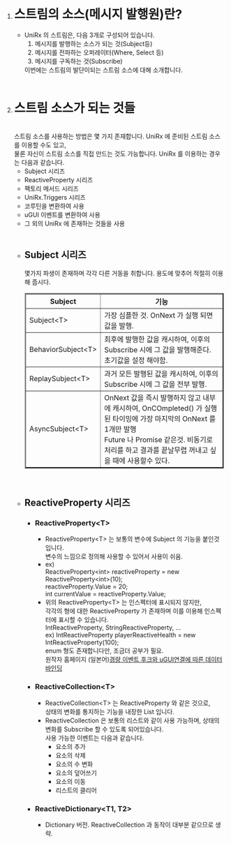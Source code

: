 <ol>
  <li><h1>스트림의 소스(메시지 발행원)란?</h1>
    <ul>
      <li>
        UniRx 의 스트림은, 다음 3개로 구성되어 있습니다.
        <ol>
          <li>메시지를 발행하는 소스가 되는 것(Subject등)</li>
          <li>메시지를 전파하는 오퍼레이터(Where, Select 등)</li>
          <li>메시지를 구독하는 것(Subscribe)</li>
        </ol>
        이번에는 스트림의 발단이되는 스트림 소스에 대해 소개합니다.
      </li>
    </ul>
  </li><br>  
  
  <li><h1>스트림 소스가 되는 것들</h1><br>
    스트림 소스를 사용하는 방법은 몇 가지 존재합니다. UniRx 에 준비된 스트림 소스를 이용할 수도 있고,<br>
    물론 자신이 스트림 소스를 직접 만드는 것도 가능합니다. UniRx 를 이용하는 경우는 다음과 같습니다.
    <ul>
      <li>Subject 시리즈</l2>
      <li>ReactiveProperty 시리즈</li>
      <li>팩토리 메서드 시리즈</li>
      <li>UniRx.Triggers 시리즈</li>
      <li>코루틴을 변환하여 사용</li>
      <li>uGUI 이벤트를 변환하여 사용</li>
      <li>그 외의 UniRx 에 존재하는 것들을 사용</li>
    </ul><br>
    <ul>
      <li>
        <h2>Subject 시리즈</h2>
        몇가지 파생이 존재하며 각각 다른 거동을 취합니다. 용도에 맞추어 적절히 이용해 줍시다.
        <table border="2">
          <tr>
            <th>Subject</th>
            <th>기능</th>
          </tr>
          <tr>
            <td>Subject&ltT&gt</td>
            <td>가장 심플한 것. OnNext 가 실행 되면 값을 발행.</td>
          </tr>
          <tr>
            <td>BehaviorSubject&ltT&gt</td>
            <td>최후에 발행한 값을 캐시하여, 이후의 Subscribe 시에 그 값을 발행해준다.<br>
                초기값을 설정 해야함.
            </td>
          </tr>
          <tr>
            <td>ReplaySubject&ltT&gt</td>
            <td>과거 모든 발행된 값을 캐시하여, 이후의 Subscribe 시에 그 값을 전부 발행.</td>
          </tr>
          <tr>
            <td>AsyncSubject&ltT&gt</td>
            <td>OnNext 값을 즉시 발행하지 않고 내부에 캐시하여, OnCOmpleted() 가 실행된 타이밍에 가장 마지막의 OnNext 를 1개만 발행<br>
                Future 나 Promise 같은것. 비동기로 처리를 하고 결과를 끝날무렵 꺼내고 싶을 때에 사용할수 있다.
            </td>
          </tr>
        </table>
      </li><br>
      <li>
        <h2>ReactiveProperty 시리즈</h2>
        <ul>
          <li><h3>ReactiveProperty&ltT&gt</h3>
          <ul>
            <li>ReactiveProperty&ltT&gt 는 보통의 변수에 Subject 의 기능을 붙인것 입니다.<br>
              변수의 느낌으로 정의해 사용할 수 있어서 사용이 쉬움.
            </li>
            <li>ex)<br>
              ReactiveProperty&ltint&gt reactiveProperty = new ReactiveProperty&ltint&gt(10);<br>
              reactiveProperty.Value = 20;<br>
              int currentValue = reactiveProperty.Value;<br>
            </li>
            <li>위의 ReactiveProperty&ltT&gt 는 인스펙터에 표시되지 않지만,<br>
                각각의 형에 대한 ReactiveProperty 가 존재하며 이를 이용해 인스펙터에 표시할 수 있습니다.<br>
                IntReactiveProperty, StringReactiveProperty, ...<br>
                ex) IntReactiveProperty playerReactiveHealth = new IntReactiveProperty(100);<br>
                enum 형도 존재합니다만, 조금더 공부가 필요.<br>
                원작자 홈페이지 (일본어)<a href="http://neue.cc/2015/04/13_510.html">경량 이벤트 후크와 uGUI연결에 따른 데이터바인딩</a>
            </li>
          </ul>
          </li>
          <li><h3>ReactiveCollection&ltT&gt</h3>
          <ul>
            <li>ReactiveCollection&ltT&gt 는 ReactiveProperty 와 같은 것으로,<br>
                상태의 변화를 통지하는 기능을 내장한 List<T> 입니다.
            </li>
            <li>ReactiveCollection 은 보통의 리스트와 같이 사용 가능하며, 상태의 변화를 Subscribe 할 수 있도록 되어있습니다.<br>
                사용 가능한 이벤트는 다음과 같습니다.
              <ul>
                <li>요소의 추가</li>
                <li>요소의 삭제</li>
                <li>요소의 수 변화</li>
                <li>요소의 덮어쓰기</li>
                <li>요소의 이동</li>
                <li>리스트의 클리어</li>
              </ul>
            </li>
          </ul>
          </li>
          <li><h3>ReactiveDictionary&ltT1, T2&gt</h3>
          <ul>
              <li>Dictionary 버전. ReactiveCollection 과 동작이 대부분 같으므로 생략.</li>
          </ul>
          </li>
        </ul>
      </li>
    </ul>
  </li>
</ol>
